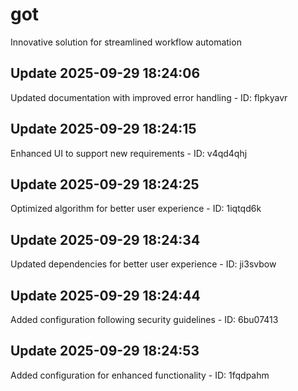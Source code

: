 # got
Innovative solution for streamlined workflow automation

## Update 2025-09-29 18:24:06
Updated documentation with improved error handling - ID: flpkyavr


## Update 2025-09-29 18:24:15
Enhanced UI to support new requirements - ID: v4qd4qhj


## Update 2025-09-29 18:24:25
Optimized algorithm for better user experience - ID: 1iqtqd6k


## Update 2025-09-29 18:24:34
Updated dependencies for better user experience - ID: ji3svbow


## Update 2025-09-29 18:24:44
Added configuration following security guidelines - ID: 6bu07413


## Update 2025-09-29 18:24:53
Added configuration for enhanced functionality - ID: 1fqdpahm

